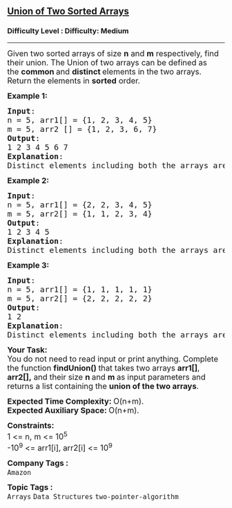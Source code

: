 <h2><a href="https://www.geeksforgeeks.org/problems/union-of-two-sorted-arrays-1587115621/1?page=2&status=unsolved&sortBy=submissions">Union of Two Sorted Arrays</a></h2><h3>Difficulty Level : Difficulty: Medium</h3><hr><div class="problems_problem_content__Xm_eO"><p><span style="font-size: 18px;">Given two sorted arrays of size <strong>n</strong> and <strong>m</strong> respectively, find their union.&nbsp;</span><span style="font-size: 18px;">The Union of two arrays can be defined as the&nbsp;</span><strong style="font-size: 18px;">common&nbsp;</strong><span style="font-size: 18px;">and&nbsp;</span><strong style="font-size: 18px;">distinct&nbsp;</strong><span style="font-size: 18px;">elements in the two arrays. Return the elements in <strong>sorted</strong> order.</span></p>
<p><span style="font-size: 18px;"><strong>Example 1:</strong></span></p>
<pre><span style="font-size: 18px;"><strong>Input</strong>: 
n = 5, arr1[] = {1, 2, 3, 4, 5}  
m = 5, arr2 [] = {1, 2, 3, 6, 7}
<strong>Output</strong>: <br>1 2 3 4 5 6 7
<strong>Explanation</strong>: <br>Distinct elements including both the arrays are: 1 2 3 4 5 6 7.</span></pre>
<p><span style="font-size: 18px;"><strong>Example 2:</strong></span></p>
<pre><span style="font-size: 18px;"><strong>Input</strong>: 
n = 5, arr1[] = {2, 2, 3, 4, 5}  
m = 5, arr2[] = {1, 1, 2, 3, 4}
<strong>Output</strong>: <br>1 2 3 4 5
<strong>Explanation</strong>: <br>Distinct elements including both the arrays are: 1 2 3 4 5.</span></pre>
<p><span style="font-size: 18px;"><strong>Example 3:</strong></span></p>
<pre><span style="font-size: 18px;"><strong>Input</strong>:
n = 5, arr1[] = {1, 1, 1, 1, 1}
m = 5, arr2[] = {2, 2, 2, 2, 2}
<strong>Output</strong>: <br>1 2
<strong>Explanation</strong>: <br>Distinct elements including both the arrays are: 1 2.</span></pre>
<p><strong><span style="font-size: 18px;">Your Task:&nbsp;</span></strong><br><span style="font-size: 18px;">You do not need to read input or print anything. Complete the function <strong>findUnion()&nbsp;</strong>that takes two arrays <strong>arr1[]</strong>, <strong>arr2[],</strong> and their size <strong>n&nbsp;</strong>and <strong>m&nbsp;</strong>as input parameters and returns a list containing the&nbsp;<strong>union of the two arrays</strong>. </span></p>
<p><span style="font-size: 18px;"><strong>Expected Time Complexity: </strong>O(n+m).<br><strong>Expected Auxiliary Space:&nbsp;</strong>O(n+m).</span></p>
<p><span style="font-size: 18px;"><strong>Constraints:</strong><br>1 &lt;= n, m&nbsp;&lt;= 10<sup>5</sup><br>-10<sup>9</sup> &lt;= arr1[i], arr2[i] &lt;= 10<sup>9</sup></span></p></div><p><span style=font-size:18px><strong>Company Tags : </strong><br><code>Amazon</code>&nbsp;<br><p><span style=font-size:18px><strong>Topic Tags : </strong><br><code>Arrays</code>&nbsp;<code>Data Structures</code>&nbsp;<code>two-pointer-algorithm</code>&nbsp;